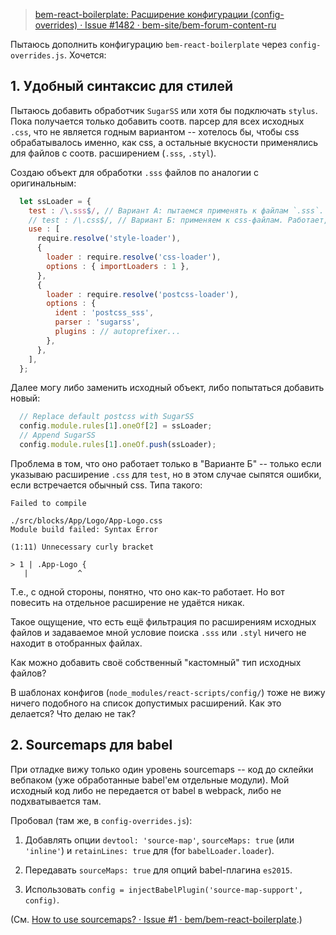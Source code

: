 > [bem-react-boilerplate: Расширение конфигурации (config-overrides) · Issue #1482 · bem-site/bem-forum-content-ru](https://github.com/bem-site/bem-forum-content-ru/issues/1482)

Пытаюсь дополнить конфигурацию `bem-react-boilerplate` через `config-overrides.js`. Хочется:

## 1. Удобный синтаксис для стилей

Пытаюсь добавить обработчик `SugarSS` или хотя бы подключать `stylus`. Пока получается только добавить соотв. парсер для всех исходных `.css`, что не является годным вариантом -- хотелось бы, чтобы css обрабатывалось именно, как css, а остальные вкусности применялись для файлов с соотв. расширением (`.sss`, `.styl`).

Создаю объект для обработки `.sss` файлов по аналогии с оригинальным:
```js
  let ssLoader = {
    test : /\.sss$/, // Вариант А: пытаемся применять к файлам `.sss`. Не работает вообще.
    // test : /\.css$/, // Вариант Б: применяем к css-файлам. Работает, но ломается на обычном css.
    use : [
      require.resolve('style-loader'),
      {
        loader : require.resolve('css-loader'),
        options : { importLoaders : 1 },
      },
      {
        loader : require.resolve('postcss-loader'),
        options : {
          ident : 'postcss_sss',
          parser : 'sugarss',
          plugins : // autoprefixer...
        },
      },
    ],
  };
```
Далее могу либо заменить исходный объект, либо попытаться добавить новый:
```js
  // Replace default postcss with SugarSS
  config.module.rules[1].oneOf[2] = ssLoader;
  // Append SugarSS
  config.module.rules[1].oneOf.push(ssLoader);
```
Проблема в том, что оно работает только в "Варианте Б" -- только если указываю расширение `.css` для `test`, но в этом случае сыпятся ошибки, если встречается обычный css. Типа такого:
 ```log
Failed to compile

./src/blocks/App/Logo/App-Logo.css
Module build failed: Syntax Error

(1:11) Unnecessary curly bracket

> 1 | .App-Logo {
    |           ^
```
Т.е., с одной стороны, понятно, что оно как-то работает. Но вот повесить на отдельное расширение не удаётся никак.

Такое ощущение, что есть ещё фильтрация по расширениям исходных файлов и задаваемое мной условие поиска `.sss` или `.styl` ничего не находит в отобранных файлах.

Как можно добавить своё собственный "кастомный" тип исходных файлов?

В шаблонах конфигов (`node_modules/react-scripts/config/`) тоже не вижу ничего подобного на список допустимых расширений. Как это делается? Что делаю не так?

## 2. Sourcemaps для babel

При отладке вижу только один уровень sourcemaps -- код до склейки вебпаком (уже обработанные babel'ем отдельные модули). Мой исходный код либо не передается от babel в webpack, либо не подхватывается там.

Пробовал (там же, в `config-overrides.js`):

1. Добавлять опции `devtool: 'source-map'`, `sourceMaps: true` (или `'inline'`) и `retainLines: true` для (for `babelLoader.loader`).

2. Передавать `sourceMaps: true` для опций babel-плагина `es2015`.

3. Использовать `config = injectBabelPlugin('source-map-support', config)`.

(См. [How to use sourcemaps? · Issue #1 · bem/bem-react-boilerplate](https://github.com/bem/bem-react-boilerplate/issues/1#issuecomment-361895813).)

